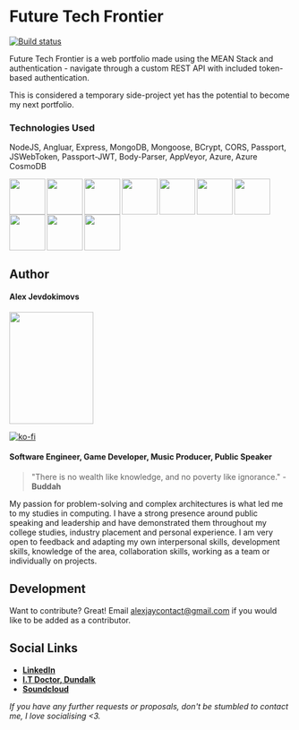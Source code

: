 # Future Tech Frontier

[![Build status](https://ci.appveyor.com/api/projects/status/datsvhxq96r4x8ra?svg=true)](https://ci.appveyor.com/project/Alex-Jay/meanauthapp)

Future Tech Frontier is a web portfolio made using the MEAN Stack and authentication - navigate through a custom REST API with included token-based authentication. 

This is considered a temporary side-project yet has the potential to become my next portfolio.

### Technologies Used
NodeJS, Angluar, Express, MongoDB, Mongoose, BCrypt, CORS, Passport, JSWebToken, Passport-JWT, Body-Parser, AppVeyor, Azure, Azure CosmoDB

<img align="left" src="https://d2eip9sf3oo6c2.cloudfront.net/tags/images/000/000/256/square_256/nodejslogo.png" height="64" width="64">
<img align="left" src="https://cdn.iconscout.com/icon/free/png-256/angular-3-226070.png" height="64" width="64">
<img align="left" src="https://pngimage.net/wp-content/uploads/2018/05/express-js-png-5.png" height="64" width="64">
<img align="left" src="https://s3-eu-west-1.amazonaws.com/devinterface-web/production/technologies/30/medium/mongodb111.png" height="64" width="64">
<img align="left" src="https://images.opencollective.com/dontpayfull/logo.png" height="64" width="64">
<img align="left" src="https://blobscdn.gitbook.com/v0/b/gitbook-28427.appspot.com/o/spaces%2F-LCoiwNk1Jf4dSucI3xd%2Favatar.png?generation=1526671856470952&alt=media" height="64" width="64">
<img align="left" src="https://camo.githubusercontent.com/077cf129a9834cb1d4dce35c02a00b4b0cad7799/68747470733a2f2f662e636c6f75642e6769746875622e636f6d2f6173736574732f3537323139362f3139353538312f39666537366164612d376666372d313165322d396334322d3764383634396433653262322e706e67" height="64" width="64">
<img align="left" src="https://upload.wikimedia.org/wikipedia/commons/b/bc/Appveyor_logo.svg" height="64" width="64">
<img align="left" src="https://s3.amazonaws.com/dev.assets.neo4j.com/wp-content/uploads/20180821105618/Microsoft_Azure_Logo.png" height="64" width="64">
<img src="https://dbdb.io/media/logos/cosmosdb.png" height="64" width="64">

## Author
 
#### Alex Jevdokimovs
<img src="https://i.imgur.com/zM5uYXR.jpg" height="200" width="150">

[![ko-fi](https://www.ko-fi.com/img/githubbutton_sm.svg)](https://ko-fi.com/O4O3ZZB3)

#### **Software Engineer, Game Developer, Music Producer, Public Speaker**

> "There is no wealth like knowledge,  and no poverty like ignorance." -  **Buddah**

My passion for problem-solving and complex architectures is what led me to my studies in computing. I have a strong presence around public speaking and leadership and have demonstrated them throughout my college studies, industry placement and personal experience. I am very open to feedback and adapting my own interpersonal skills, development skills, knowledge of the area, collaboration skills, working as a team or individually on projects.

## Development
Want to contribute? Great!
Email alexjaycontact@gmail.com if you would like to be added as a contributor.

## Social Links
- [**LinkedIn**](https://www.linkedin.com/in/alex-jevdokimov/)
- [**I.T Doctor, Dundalk**](https://www.facebook.com/itdoctordundalk)
- [**Soundcloud**](https://soundcloud.com/whipnode)

*If you have any further requests or proposals, don't be stumbled to contact me, I love socialising <3.*
